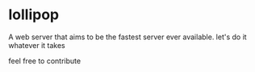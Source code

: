 # lollipop
A web server that aims to be the fastest server ever available. let's do it whatever it takes 


feel free to contribute
